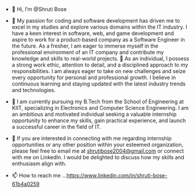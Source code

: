 - 👋 Hi, I’m @Shruti Bose
- 👀 My passion for coding and software development has driven me to excel in my studies and explore various domains within the IT industry. I have a keen interest in software, web, and game development and aspire to work for a product-based company as a Software Engineer in the future. As a fresher, I am eager to immerse myself in the professional environment of an IT company and contribute my knowledge and skills to real-world projects.
📌 As an individual, I possess a strong work ethic, attention to detail, and a disciplined approach to my responsibilities. I am always eager to take on new challenges and seize every opportunity for personal and professional growth. I believe in continuous learning and staying updated with the latest industry trends and technologies.


- 🌱 I am currently pursuing my B.Tech from the School of Engineering at KIIT, specializing in Electronics and Computer Science Engineering. I am an ambitious and motivated individual seeking a valuable internship opportunity to enhance my skills, gain practical experience, and launch a successful career in the field of IT.
- 💞️ If you are interested in connecting with me regarding internship opportunities or any other position within your esteemed organization, please feel free to email me at shrutibose2004@gmail.com or connect with me on LinkedIn. I would be delighted to discuss how my skills and enthusiasm align with.
- 📫 How to reach me ...https://www.linkedin.com/in/shruti-bose-61b4a0259

<!---
Shrutibose/Shrutibose is a ✨ special ✨ repository because its `README.md` (this file) appears on your GitHub profile.
You can click the Preview link to take a look at your changes.
--->
